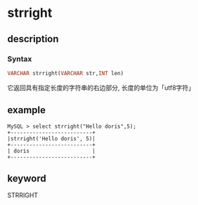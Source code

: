 # strright

## description

### Syntax

```Haskell
VARCHAR strright(VARCHAR str,INT len)
```

它返回具有指定长度的字符串的右边部分, 长度的单位为「utf8字符」

## example

```Plain Text
MySQL > select strright("Hello doris",5);
+--------------------------+
|strright('Hello doris', 5)|
+--------------------------+
| doris                    |
+--------------------------+
```

## keyword

STRRIGHT
